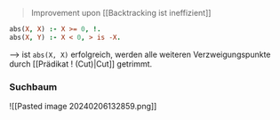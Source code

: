 > Improvement upon [[Backtracking ist ineffizient]]


```Prolog
abs(X, X) :- X >= 0, !.
abs(X, Y) :- X < 0, > is -X.
```
--> ist `abs(X, X)` erfolgreich, werden alle weiteren Verzweigungspunkte durch [[Prädikat ! (Cut)|Cut]] getrimmt.
### Suchbaum
![[Pasted image 20240206132859.png]]